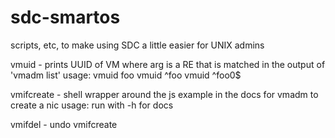 # sdc-smartos
scripts, etc, to make using SDC a little easier for UNIX admins

vmuid - prints UUID of VM where arg is a RE that is matched in the output of 'vmadm list'
        usage:  vmuid foo
                vmuid ^foo
                vmuid ^foo0$
                
vmifcreate - shell wrapper around the js example in the docs for vmadm to create a nic
        usage:  run with -h for docs

vmifdel - undo vmifcreate
